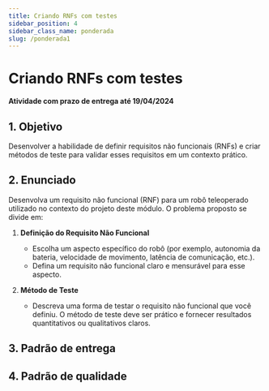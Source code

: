 ```yaml
---
title: Criando RNFs com testes
sidebar_position: 4
sidebar_class_name: ponderada
slug: /ponderada1
---
```


# Criando RNFs com testes

**Atividade com prazo de entrega até 19/04/2024**

## 1. Objetivo
Desenvolver a habilidade de definir requisitos não funcionais (RNFs) e criar 
métodos de teste para validar esses requisitos em um contexto prático.

## 2. Enunciado

Desenvolva um requisito não funcional (RNF) para um robô teleoperado utilizado 
no contexto do projeto deste módulo. O problema proposto se divide em:

1. **Definição do Requisito Não Funcional**

   - Escolha um aspecto específico do robô (por exemplo, autonomia da bateria,
velocidade de movimento, latência de comunicação, etc.).
   - Defina um requisito não funcional claro e mensurável para esse aspecto. 

2. **Método de Teste**

   - Descreva uma forma de testar o requisito não funcional que você definiu. O
método de teste deve ser prático e fornecer resultados quantitativos ou
qualitativos claros.

## 3. Padrão de entrega

## 4. Padrão de qualidade
